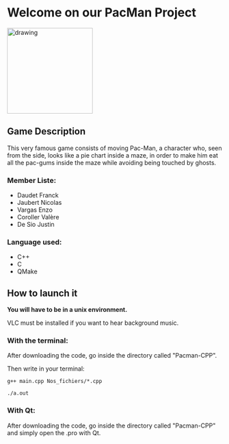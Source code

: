 # Welcome on our PacMan Project 
<img src="https://i1.wp.com/css-tricks.com/wp-content/uploads/2019/11/pacman.png?fit=1200%2C600&ssl=1" alt="drawing" height="200"/>

## Game Description
This very famous game consists of moving Pac-Man, a character who, seen from the side, looks like a pie chart inside a maze, in order to make him eat all the pac-gums inside the maze while avoiding being touched by ghosts.


### Member Liste:
* Daudet Franck
* Jaubert Nicolas
* Vargas Enzo
* Coroller  Valère
* De Sio Justin


### Language used:
* C++
* C
* QMake

## How to launch it
**You will have to be in a unix environment.**

VLC must be installed if you want to hear background music.

### With the terminal:

After downloading the code, go inside the directory called "Pacman-CPP".

Then write in your terminal:

``g++ main.cpp Nos_fichiers/*.cpp``

``./a.out``

### With Qt:

After downloading the code, go inside the directory called "Pacman-CPP" and simply open the .pro with Qt.

